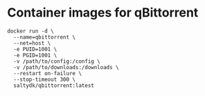 # Container images for qBittorrent

```shell
docker run -d \
  --name=qbittorrent \
  --net=host \
  -e PUID=1001 \
  -e PGID=1001 \
  -v /path/to/config:/config \
  -v /path/to/downloads:/downloads \
  --restart on-failure \
  --stop-timeout 300 \
  saltydk/qbittorrent:latest
```
